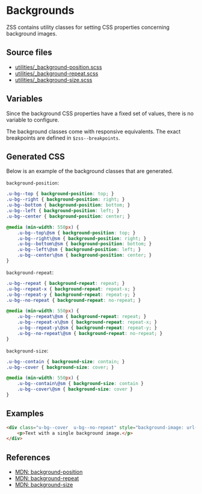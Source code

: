 # Backgrounds

ZSS contains utility classes for setting CSS properties concerning background images.

## Source files

- [utilities/_background-position.scss](../../src/utilities/_background-position.scss)
- [utilities/_background-repeat.scss](../../src/utilities/_background-repeat.scss)
- [utilities/_background-size.scss](../../src/utilities/_background-size.scss)

## Variables

Since the background CSS properties have a fixed set of values, there is no variable to configure.   

The background classes come with responsive equivalents. The exact breakpoints are defined in `$zss--breakpoints`.

## Generated CSS

Below is an example of the background classes that are generated.

`background-position`:

```css
.u-bg--top { background-position: top; }
.u-bg--right { background-position: right; }
.u-bg--bottom { background-position: bottom; }
.u-bg--left { background-position: left; }
.u-bg--center { background-position: center; }

@media (min-width: 550px) {
    .u-bg--top\@sm { background-position: top; }
    .u-bg--right\@sm { background-position: right; }
    .u-bg--bottom\@sm { background-position: bottom; }
    .u-bg--left\@sm { background-position: left; }
    .u-bg--center\@sm { background-position: center; }
}
```

`background-repeat`:

```css
.u-bg--repeat { background-repeat: repeat; }
.u-bg--repeat-x { background-repeat: repeat-x; }
.u-bg--repeat-y { background-repeat: repeat-y; }
.u-bg--no-repeat { background-repeat: no-repeat; }

@media (min-width: 550px) {
    .u-bg--repeat\@sm { background-repeat: repeat; }
    .u-bg--repeat-x\@sm { background-repeat: repeat-x; }
    .u-bg--repeat-y\@sm { background-repeat: repeat-y; }
    .u-bg--no-repeat\@sm { background-repeat: no-repeat; }
}
```

`background-size`:

```css
.u-bg--contain { background-size: contain; }
.u-bg--cover { background-size: cover; }

@media (min-width: 550px) {
    .u-bg--contain\@sm { background-size: contain }
    .u-bg--cover\@sm { background-size: cover }
}
```

## Examples

```html
<div class="u-bg--cover  u-bg--no-repeat" style="background-image: url(../image.webp)">
    <p>Text with a single background image.</p>
</div>
```

## References

- [MDN: background-position](https://developer.mozilla.org/en/docs/Web/CSS/background-position)
- [MDN: background-repeat](https://developer.mozilla.org/en/docs/Web/CSS/background-repeat)
- [MDN: background-size](https://developer.mozilla.org/en/docs/Web/CSS/background-size)
